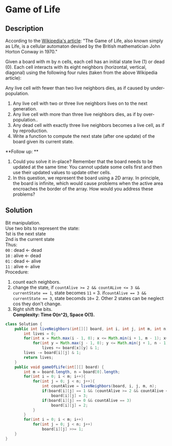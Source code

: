
# Game of Life
## Description
According to the [Wikipedia's article](https://en.wikipedia.org/wiki/Conway%27s_Game_of_Life): "The Game of Life, also known simply as Life, is a cellular automaton devised by the British mathematician John Horton Conway in 1970."

Given a board with m by n cells, each cell has an initial state live (1) or dead (0). Each cell interacts with its eight neighbors (horizontal, vertical, diagonal) using the following four rules (taken from the above Wikipedia article):

Any live cell with fewer than two live neighbors dies, as if caused by under-population.
1. Any live cell with two or three live neighbors lives on to the next generation.
2. Any live cell with more than three live neighbors dies, as if by over-population..
3. Any dead cell with exactly three live neighbors becomes a live cell, as if by reproduction.
4. Write a function to compute the next state (after one update) of the board given its current state.

**Follow up: **
1. Could you solve it in-place? Remember that the board needs to be updated at the same time: You cannot update some cells first and then use their updated values to update other cells.
2. In this question, we represent the board using a 2D array. In principle, the board is infinite, which would cause problems when the active area encroaches the border of the array. How would you address these problems?

## Solution
Bit manipulation.  
Use two bits to represent the state:  
1st is the next state  
2nd is the current state  
Thus:  
`00` : dead <- dead  
`10` : alive <- dead  
`01` : dead <- alive  
`11` : alive <- alive  
Procedure:  
1. count each neighbors.  
2. change the state, if `countAlive >= 2 && countALive <= 3 && currentState == 1`, state becomes `11` = 3. if`countAlive == 3 && currentState == 3`, state becomds `10`= 2. Other 2 states can be neglect cos they don't change.  
3. Right shift the bits.  
**Complexity: Time O(n^2), Space O(1).**
```java
class Solution {
    public int liveNeighbors(int[][] board, int i, int j, int m, int n){
        int lives = 0;
        for(int x = Math.max(i - 1, 0); x <= Math.min(i + 1, m - 1); x++)
            for(int y = Math.max(j - 1, 0); y <= Math.min(j + 1, n - 1); y++)
                lives += board[x][y] & 1;
        lives -= board[i][j] & 1;
        return lives;
    }
    public void gameOfLife(int[][] board) {
        int m = board.length, n = board[0].length;
        for(int i = 0; i < m; i++){
            for(int j = 0; j < n; j++){
                int countAlive = liveNeighbors(board, i, j, m, n);
                if(board[i][j] == 1 && (countAlive >= 2 && countAlive <= 3))
                    board[i][j] = 3;
                if(board[i][j] == 0 && countAlive == 3)
                    board[i][j] = 2;
            }
        }
        for(int i = 0; i < m; i++)
            for(int j = 0; j < n; j++)
                board[i][j] >>= 1;
    }
}
```
